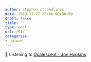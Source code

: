 ```yaml
---
author: stephen_strandlines
date: 2019-11-27 20:46:00+00:00
draft: false
title: ""
type: post
url: /91/
categories:
- nature
---
```


🎵 Listening to [Opalescent - Jon Hopkins](https://album.link/gb/i/305037953)
